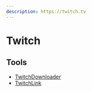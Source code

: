 ```yaml
---
description: https://twitch.tv
---
```


# Twitch

## Tools

* [TwitchDownloader](https://github.com/lay295/TwitchDownloader)
* [TwitchLink](https://twitchlink.github.io/)
